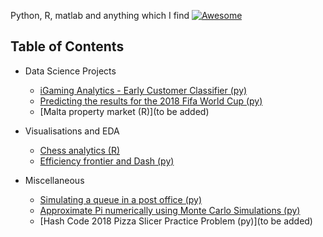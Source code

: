 Python, R, matlab and anything which I find [![Awesome](https://cdn.rawgit.com/sindresorhus/awesome/d7305f38d29fed78fa85652e3a63e154dd8e8829/media/badge.svg)](https://github.com/sindresorhus/awesome)

## Table of Contents
- Data Science Projects
    - [iGaming Analytics - Early Customer Classifier (py)](https://github.com/zerafachris/playGround/blob/master/published/iGamingAnalytics/0_readme.ipynb)
    - [Predicting the results for the 2018 Fifa World Cup (py)](https://github.com/zerafachris/playGround/blob/master/published/WorldCup2018Predictions/00_intro.ipynb)
    - [Malta property market (R)](to be added)

- Visualisations and EDA
    - [Chess analytics (R)](https://github.com/zerafachris/playGround/blob/master/published/chessAnalytics/ChessAnalytics.ipynb)
    - [Efficiency frontier and Dash (py)](https://github.com/zerafachris/playGround/blob/master/published/EFT/00_readme_eft.ipynb)  
- Miscellaneous  
    - [Simulating a queue in a post office (py)](https://github.com/zerafachris/playGround/blob/master/published/Queueing/Queueing.ipynb)
    - [Approximate Pi numerically using Monte Carlo Simulations (py)](https://github.com/zerafachris/playGround/blob/master/published/monteCarloSimPi/MonteCarloPi.ipynb)
    - [Hash Code 2018 Pizza Slicer Practice Problem (py)](to be added)

  

